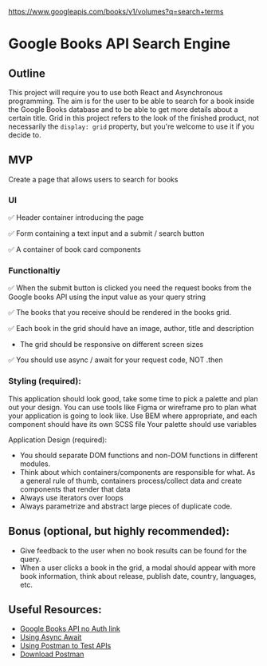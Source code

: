 https://www.googleapis.com/books/v1/volumes?q=search+terms

# Google Books API Search Engine

## Outline

This project will require you to use both React and Asynchronous programming.
The aim is for the user to be able to search for a book inside the Google Books database and to be able to get more details about a certain title.
Grid in this project refers to the look of the finished product, not necessarily the `display: grid` property, but you're welcome to use it if you decide to.

## MVP

Create a page that allows users to search for books

### UI

✅ Header container introducing the page 

✅ Form containing a text input and a submit / search button

✅ A container of book card components

### Functionaltiy

✅ When the submit button is clicked you need the request books from the Google books API using the input value as your query string

✅ The books that you receive should be rendered in the books grid.

✅ Each book in the grid should have an image, author, title and description

- The grid should be responsive on different screen sizes

✅ You should use async / await for your request code, NOT .then


### Styling (required):

This application should look good, take some time to pick a palette and plan out your design. You can use tools like Figma or wireframe pro to plan what your application is going to look like.
Use BEM where appropriate, and each component should have its own SCSS file Your palette should use variables

Application Design (required):

- You should separate DOM functions and non-DOM functions in different modules.
- Think about which containers/components are responsible for what. As a general rule of thumb, containers process/collect data and create components that render that data
- Always use iterators over loops
- Always parametrize and abstract large pieces of duplicate code.

## Bonus (optional, but highly recommended):

- Give feedback to the user when no book results can be found for the query.
- When a user clicks a book in the grid, a modal should appear with more book information, think about release, publish date, country, languages, etc.

## Useful Resources:

- [Google Books API no Auth link](https://developers.google.com/books/docs/v1/using#WorkingVolumes)
- [Using Async Await](https://dmitripavlutin.com/javascript-fetch-async-await/)
- [Using Postman to Test APIs](https://www.blazemeter.com/blog/how-use-postman-test-apis)
- [Download Postman](https://www.postman.com/downloads/)